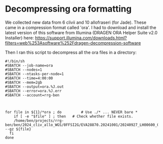 # Decompressing ora formatting
We collected new data from 6 clivii and 10 allofraseri (for Jade). These came in a compression format called 'ora'. I had to download and install the latest version of this software from Illumina (DRAGEN ORA Helper Suite v2.0 Installer) here: https://support.illumina.com/downloads.html?filters=web%253Asoftware%252Fdragen-decompression-software

Then I ran this script to decompress all the ora files in a directory:

```
#!/bin/sh
#SBATCH --job-name=ora
#SBATCH --nodes=1
#SBATCH --ntasks-per-node=1
#SBATCH --time=4:00:00
#SBATCH --mem=2gb
#SBATCH --output=ora.%J.out
#SBATCH --error=ora.%J.err
#SBATCH --account=rrg-ben



for file in ${1}/*ora ; do         # Use ./* ... NEVER bare *    
    if [ -e "$file" ] ; then   # Check whether file exists.
	/home/ben/projects/rrg-ben/ben/2024_cliv_allo_WGS/0FFSI2G/EVA28870.20241001/20240927_LH00600_0021_B22CYYGLT4/oraHelperSuite/orad --gz ${file}
  fi
done
```
